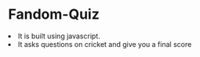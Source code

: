 # Fandom-Quiz

<li>It is built using javascript.</li>
<li>It asks questions on cricket and give you a final score</li>
